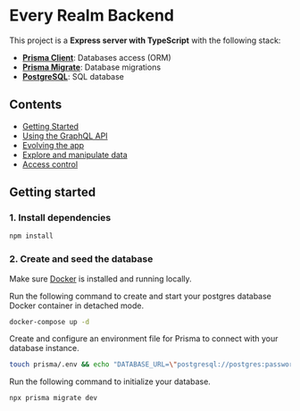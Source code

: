 # Every Realm Backend

This project is a **Express server with TypeScript** with the following stack:

- [**Prisma Client**](https://www.prisma.io/docs/concepts/components/prisma-client): Databases access (ORM)
- [**Prisma Migrate**](https://www.prisma.io/docs/concepts/components/prisma-migrate): Database migrations
- [**PostgreSQL**](https://www.postgresql.org): SQL database

## Contents

- [Getting Started](#getting-started)
- [Using the GraphQL API](#using-the-graphql-api)
- [Evolving the app](#evolving-the-app)
- [Explore and manipulate data](#explore-and-manipulate-data)
- [Access control](#access-control)

## Getting started

### 1. Install dependencies

```sh
npm install
```

### 2. Create and seed the database

Make sure [Docker](https://www.docker.com) is installed and running locally.

Run the following command to create and start your postgres database Docker container in detached mode.

```sh
docker-compose up -d
```

Create and configure an environment file for Prisma to connect with your database instance.

```sh
touch prisma/.env && echo "DATABASE_URL=\"postgresql://postgres:password@localhost:5432/everyrealm\"" > prisma/.env
```

Run the following command to initialize your database.

```
npx prisma migrate dev
```

